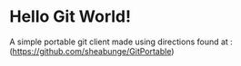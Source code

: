 # Hello Git World!

A simple portable git client made using directions found at : (https://github.com/sheabunge/GitPortable)

